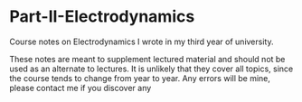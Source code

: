 # Part-II-Electrodynamics
Course notes on Electrodynamics I wrote in my third year of university.

These notes are meant to supplement lectured material and should not be used as an alternate to lectures.
It is unlikely that they cover all topics, since the course tends to change from year to year.
Any errors will be mine, please contact me if you discover any

